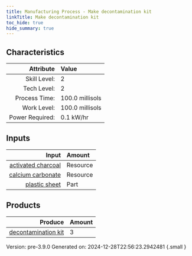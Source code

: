 ```yaml
---
title: Manufacturing Process - Make decontamination kit
linkTitle: Make decontamination kit
toc_hide: true
hide_summary: true
---
```



## Characteristics

| Attribute      | Value |
|--------:|:------|
|Skill Level:|2|
|Tech Level:|2|
|Process Time:|100.0 millisols|
|Work Level:|100.0 millisols|
|Power Required:|0.1 kW/hr|

## Inputs

| Input      | Amount |
|--------:|:------|
|[activated charcoal](/docs/definitions/resource/activated-charcoal)|Resource|3.0 kg|
|[calcium carbonate](/docs/definitions/resource/calcium-carbonate)|Resource|0.1 kg|
|[plastic sheet](/docs/definitions/part/plastic-sheet)|Part|1|

## Products


| Produce      | Amount |
|--------:|:------|
|[decontamination kit](/docs/definitions/part/decontamination-kit)|3|


Version: pre-3.9.0 Generated on: 2024-12-28T22:56:23.2942481
{.small }


